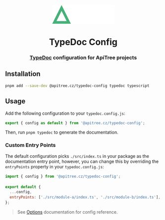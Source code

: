 <div align="center">

<a href="https://github.com/ApiTreeCZ">
<img alt="ApiTree s.r.o." src="../../public/apitree.png" width="201" />
</a>

# TypeDoc Config

### [TypeDoc](https://typedoc.org) configuration for ApiTree projects

</div>

## Installation

```bash
pnpm add --save-dev @apitree.cz/typedoc-config typedoc typescript
```

## Usage

Add the following configuration to your `typedoc.config.js`:

```javascript
export { config as default } from '@apitree.cz/typedoc-config';
```

Then, run `pnpm typedoc` to generate the documentation.

### Custom Entry Points

The default configuration picks `./src/index.ts` in your package as the documentation entry point, however, you can
change this by overriding the `entryPoints` property in your `typedoc.config.js`:

```javascript
import { config } from '@apitree.cz/typedoc-config';

export default {
  ...config,
  entryPoints: ['./src/module-a/index.ts', './src/module-b/index.ts'],
};
```

> See [Options](https://typedoc.org/options/) documentation for config reference.
